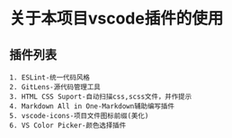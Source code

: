 # 关于本项目vscode插件的使用
  ## 插件列表
    1. ESLint-统一代码风格
    2. GitLens-源代码管理工具
    3. HTML CSS Suport-自动扫描css,scss文件，并作提示
    4. Markdown All in One-Markdown辅助编写插件
    5. vscode-icons-项目文件图标前缀(美化)
    6. VS Color Picker-颜色选择插件

